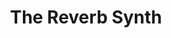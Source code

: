 ---
title: "The Reverb Synth"
permalink: /docs/getting-started/the-reverb-synth/
last_modified_at: 2020-03-15 00:00:00 +0000
toc: true
---